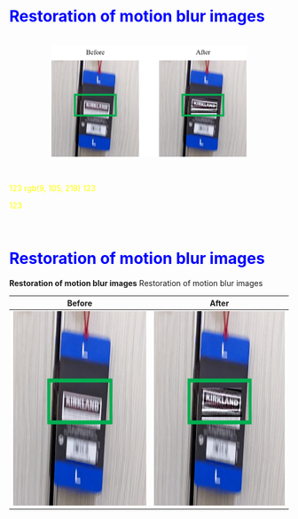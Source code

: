 <style>p{color:Red;}</style>
<style>H1{color:Blue;}</style>
<style>H2{color:Green;}</style>
<style>p{color:Yellow;}</style>

# Restoration of motion blur images

<p align="center">
   <br>
   <img src="Images/1_Demonstration.jpg" width="70%" height="70%">
   <br>
</p>

<br>

123 rgb(9, 105, 218)
123

123

<br>
<h1><strong>Restoration of motion blur images</strong></h1>
<strong>Restoration of motion blur images</strong>
Restoration of motion blur images
<br>





| Before      |After        |
:-------------------------:|:-------------------------:
<img src="Images/1_Before.jpg" width="350" height="350"> | <img src="Images/1_After.jpg" width="350" height="350">

  
